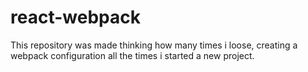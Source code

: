 # react-webpack
This repository was made thinking how many times i loose, creating a webpack configuration all the times i started a new project.
